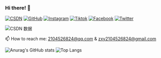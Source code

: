 ### Hi there! 👋

[![CSDN](https://img.shields.io/badge/CSDN-orange?logo=csdn)](https://blog.csdn.net/XY_Mckevince?type=blog)
[![GitHub](https://img.shields.io/badge/GitHub-grey?logo=github)](https://github.com/Jaxon7Cheung)
[![Instagram](https://img.shields.io/badge/Instagram-white?logo=instagram)](https://www.instagram.com/zxvy030419/)
[![Tiktok](https://img.shields.io/badge/Tiktok-black?logo=tiktok)](https://www.tiktok.com/@zxvy030419?lang=en)
[![Facebook](https://img.shields.io/badge/Facebook-blue?logo=facebook)](https://www.facebook.com/profile.php?id=100011562857263)
[![Twitter](https://img.shields.io/badge/Twitter-black?logo=x)](https://x.com/zhngxvyn)

![CSDN 数据](https://stats.justsong.cn/api/csdn?id=XY_Mckevince)

📫 How to reach me: 2104526824@qq.com & zxy2104526824@gmail.com

![Anurag's GitHub stats](https://github-readme-stats.vercel.app/api?username=Jaxon7Cheung&show_icons=true&theme=dracula)
![Top Langs](https://github-readme-stats.vercel.app/api/top-langs/?username=Jaxon7Cheung&hide=css,html,swig,javascript&&layout=compact&theme=dracula)
